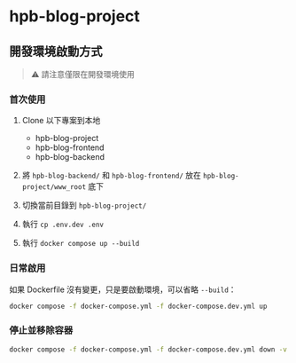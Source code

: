 # hpb-blog-project

## 開發環境啟動方式

> ⚠️ 請注意僅限在開發環境使用

### 首次使用

1. Clone 以下專案到本地

   - hpb-blog-project
   - hpb-blog-frontend
   - hpb-blog-backend

2. 將 `hpb-blog-backend/` 和 `hpb-blog-frontend/` 放在 `hpb-blog-project/www_root` 底下
3. 切換當前目錄到 `hpb-blog-project/`
4. 執行 `cp .env.dev .env`
5. 執行 `docker compose up --build`

### 日常啟用

如果 Dockerfile 沒有變更，只是要啟動環境，可以省略 `--build`：

```bash
docker compose -f docker-compose.yml -f docker-compose.dev.yml up
```

### 停止並移除容器

```bash
docker compose -f docker-compose.yml -f docker-compose.dev.yml down -v
```
